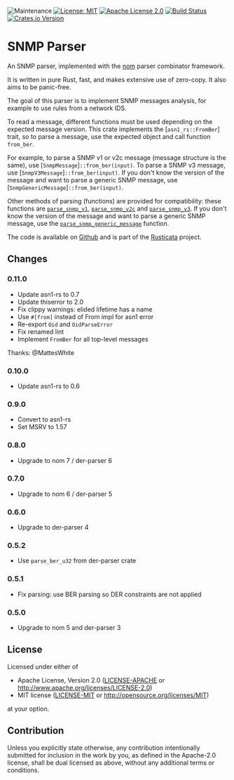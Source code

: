 ![Maintenance](https://img.shields.io/badge/maintenance-activly--developed-brightgreen.svg)
[![License: MIT](https://img.shields.io/badge/License-MIT-yellow.svg)](./LICENSE-MIT)
[![Apache License 2.0](https://img.shields.io/badge/License-Apache%202.0-blue.svg)](./LICENSE-APACHE)
[![Build Status](https://travis-ci.org/rusticata/snmp-parser.svg?branch=master)](https://travis-ci.org/rusticata/snmp-parser)
[![Crates.io Version](https://img.shields.io/crates/v/snmp-parser.svg)](https://crates.io/crates/snmp-parser)

<!-- cargo-rdme start -->

# SNMP Parser

An SNMP parser, implemented with the [nom](https://github.com/Geal/nom)
parser combinator framework.

It is written in pure Rust, fast, and makes extensive use of zero-copy.
It also aims to be panic-free.

The goal of this parser is to implement SNMP messages analysis, for example
to use rules from a network IDS.

To read a message, different functions must be used depending on the expected message
version.
This crate implements the [`asn1_rs::FromBer`] trait, so to parse a message, use the
expected object and call function `from_ber`.

For example, to parse a SNMP v1 or v2c message (message structure is the same), use
[`SnmpMessage`]`::from_ber(input)`.
To parse a SNMP v3 message, use [`SnmpV3Message`]`::from_ber(input)`.
If you don't know the version of the message and want to parse a generic SNMP message,
use [`SnmpGenericMessage`]`::from_ber(input)`.

Other methods of parsing (functions) are provided for compatibility:
these functions are [`parse_snmp_v1`](snmp/fn.parse_snmp_v1.html),
[`parse_snmp_v2c`](snmp/fn.parse_snmp_v2c.html) and
[`parse_snmp_v3`](snmpv3/fn.parse_snmp_v3.html).
If you don't know the version of the message and want to parse a generic SNMP message,
use the [`parse_snmp_generic_message`](fn.parse_snmp_generic_message.html) function.

The code is available on [Github](https://github.com/rusticata/snmp-parser)
and is part of the [Rusticata](https://github.com/rusticata) project.

<!-- cargo-rdme end -->

## Changes

### 0.11.0

- Update asn1-rs to 0.7
- Update thiserror to 2.0
- Fix clippy warnings: elided lifetime has a name
- Use `#[from]` instead of From impl for asn1 error
- Re-export `Oid` and `OidParseError`
- Fix renamed lint
- Implement `FromBer` for all top-level messages

Thanks: @MattesWhite

### 0.10.0

- Update asn1-rs to 0.6

### 0.9.0

- Convert to asn1-rs
- Set MSRV to 1.57

### 0.8.0

- Upgrade to nom 7 / der-parser 6

### 0.7.0

- Upgrade to nom 6 / der-parser 5

### 0.6.0

- Upgrade to der-parser 4

### 0.5.2

- Use `parse_ber_u32` from der-parser crate

### 0.5.1

- Fix parsing: use BER parsing so DER constraints are not applied

### 0.5.0

- Upgrade to nom 5 and der-parser 3

## License

Licensed under either of

 * Apache License, Version 2.0
   ([LICENSE-APACHE](LICENSE-APACHE) or http://www.apache.org/licenses/LICENSE-2.0)
 * MIT license
   ([LICENSE-MIT](LICENSE-MIT) or http://opensource.org/licenses/MIT)

at your option.

## Contribution

Unless you explicitly state otherwise, any contribution intentionally submitted
for inclusion in the work by you, as defined in the Apache-2.0 license, shall be
dual licensed as above, without any additional terms or conditions.
